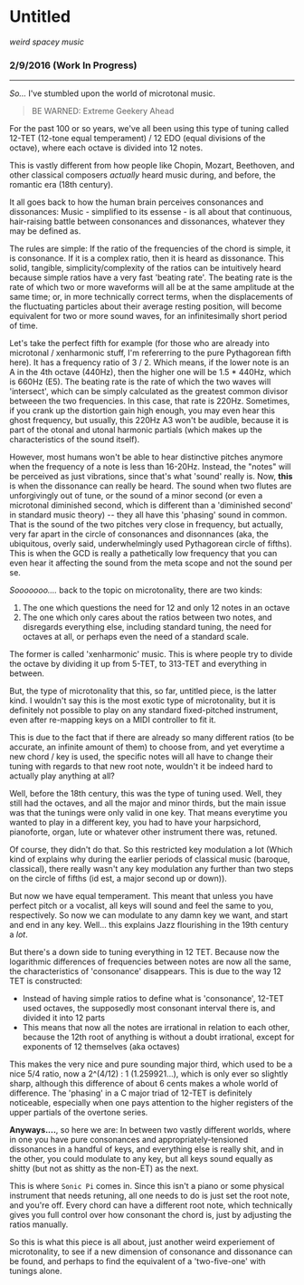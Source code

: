# Untitled
*weird spacey music*
### 2/9/2016 (Work In Progress)

______________

*So...* I've stumbled upon the world of microtonal music.

> BE WARNED: Extreme Geekery Ahead

For the past 100 or so years, we've all been using this type of tuning called 12-TET (12-tone equal temperament) / 12 EDO (equal divisions of the octave), where each octave is divided into 12 notes.

This is vastly different from how people like Chopin, Mozart, Beethoven, and other classical composers *actually* heard music during, and before, the romantic era (18th century).

It all goes back to how the human brain perceives consonances and dissonances: Music - simplified to its essense - is all about that continuous, hair-raising battle between consonances and dissonances, whatever they may be defined as.

The rules are simple: If the ratio of the frequencies of the chord is simple, it is consonance. If it is a complex ratio, then it is heard as dissonance. This solid, tangible, simplicity/complexity of the ratios can be intuitively heard because simple ratios have a very fast 'beating rate'. The beating rate is the rate of which two or more waveforms will all be at the same amplitude at the same time; or, in more technically correct terms, when the displacements of the fluctuating particles about their average resting position, will become equivalent for two or more sound waves, for an infinitesimally short period of time.

Let's take the perfect fifth for example (for those who are already into microtonal / xenharmonic stuff, I'm refererring to the pure Pythagorean fifth here). It has a frequency ratio of 3 / 2. Which means, if the lower note is an A in the 4th octave (440Hz), then the higher one will be 1.5 * 440Hz, which is 660Hz (E5). The beating rate is the rate of which the two waves will 'intersect', which can be simply calculated as the greatest common divisor betweeen the two frequencies. In this case, that rate is 220Hz. Sometimes, if you crank up the distortion gain high enough, you may even hear this ghost frequency, but usually, this 220Hz A3 won't be audible, because it is part of the otonal and utonal harmonic partials (which makes up the characteristics of the sound itself).

However, most humans won't be able to hear distinctive pitches anymore when the frequency of a note is less than 16-20Hz. Instead, the "notes" will be perceived as just vibrations, since that's what 'sound' really is. Now, **this** is when the dissonance can really be heard. The sound when two flutes are unforgivingly out of tune, or the sound of a minor second (or even a microtonal diminished second, which is different than a 'diminished second' in standard music theory) -- they all have this 'phasing' sound in common. That is the sound of the two pitches very close in frequency, but actually, very far apart in the circle of consonances and disonnances (aka, the ubiquitous, overly said, underwhelmingly used Pythagorean circle of fifths). This is when the GCD is really a pathetically low frequency that you can even hear it affecting the sound from the meta scope and not the sound per se.

*Sooooooo....* back to the topic on microtonality, there are two kinds:
1. The one which questions the need for 12 and only 12 notes in an octave
2. The one which only cares about the ratios between two notes, and disregards everything else, including standard tuning, the need for octaves at all, or perhaps even the need of a standard scale.

The former is called 'xenharmonic' music. This is where people try to divide the octave by dividing it up from 5-TET, to 313-TET and everything in between.

But, the type of microtonality that this, so far, untitled piece, is the latter kind. I wouldn't say this is the most exotic type of microtonality, but it is definitely not possible to play on any standard fixed-pitched instrument, even after re-mapping keys on a MIDI controller to fit it.

This is due to the fact that if there are already so many different ratios (to be accurate, an infinite amount of them) to choose from, and yet everytime a new chord / key is used, the specific notes will all have to change their tuning with regards to that new root note, wouldn't it be indeed hard to actually play anything at all?

Well, before the 18th century, this was the type of tuning used. Well, they still had the octaves, and all the major and minor thirds, but the main issue was that the tunings were only valid in one key. That means everytime you wanted to play in a different key, you had to have your harpsichord, pianoforte, organ, lute or whatever other instrument there was, retuned.

Of course, they didn't do that. So this restricted key modulation a lot (Which kind of explains why during the earlier periods of classical music (baroque, classical), there really wasn't any key modulation any further than two steps on the circle of fifths (id est, a major second up or down)).

But now we have equal temperament. This meant that unless you have perfect pitch or a vocalist, all keys will sound and feel the same to you, respectively. So now we can modulate to any damn key we want, and start and end in any key. Well... this explains Jazz flourishing in the 19th century a *lot*.

But there's a down side to tuning everything in 12 TET. Because now the logarithmic differences of frequencies between notes are now all the same, the characteristics of 'consonance' disappears. This is due to the way 12 TET is constructed:
- Instead of having simple ratios to define what is 'consonance', 12-TET used octaves, the supposedly most consonant interval there is, and divided it into 12 parts
- This means that now all the notes are irrational in relation to each other, because the 12th root of anything is without a doubt irrational, except for exponents of 12 themselves (aka octaves)

This makes the very nice and pure sounding major third, which used to be a nice 5/4 ratio, now a 2^(4/12) : 1 (1.259921...), which is only ever so slightly sharp, although this difference of about 6 cents makes a whole world of difference. The 'phasing' in a C major triad of 12-TET is definitely noticeable, especially when one pays attention to the higher registers of the upper partials of the overtone series.

**Anyways....**, so here we are: In between two vastly different worlds, where in one you have pure consonances and appropriately-tensioned dissonances in a handful of keys, and everything else is really shit, and in the other, you could modulate to any key, but all keys sound equally as shitty (but not as shitty as the non-ET) as the next.

This is where `Sonic Pi` comes in. Since this isn't a piano or some physical instrument that needs retuning, all one needs to do is just set the root note, and you're off. Every chord can have a different root note, which technically gives you full control over how consonant the chord is, just by adjusting the ratios manually.

So this is what this piece is all about, just another weird experiement of microtonality, to see if a new dimension of consonance and dissonance can be found, and perhaps to find the equivalent of a 'two-five-one' with tunings alone.
